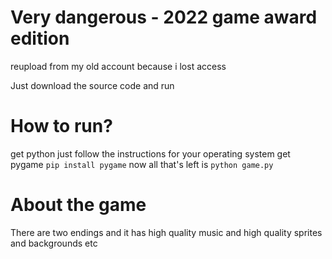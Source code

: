 # Very dangerous - 2022 game award edition
reupload from my old account because i lost access

Just download the source code and run

# How to run?
get python just follow the instructions for your operating system
get pygame `pip install pygame`
now all that's left is `python game.py`

# About the game
There are two endings and it has high quality music and high quality sprites and backgrounds etc

